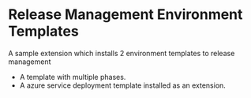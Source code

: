 # Release Management Environment Templates

A sample extension which installs 2 environment templates to release management
- A template with multiple phases.
- A azure service deployment template installed as an extension.